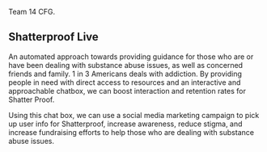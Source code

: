 Team 14 CFG.

Shatterproof Live
------------------------------
An automated approach towards providing guidance for those who are or have been dealing with substance abuse issues, as well as concerned friends and family. 1 in 3 Americans deals with addiction. By providing people in need with direct access to resources and an interactive and approachable chatbox, we can boost interaction and retention rates for Shatter Proof.

Using this chat box, we can use a social media marketing campaign to pick up user info for Shatterproof, increase awareness, reduce stigma, and increase fundraising efforts to help those who are dealing with substance abuse issues.
